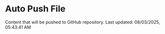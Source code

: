 # Auto Push File

Content that will be pushed to GitHub repository.
Last updated: 08/03/2025, 05:43:41 AM